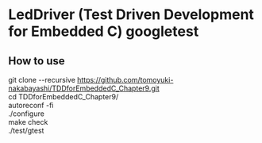 # LedDriver (Test Driven Development for Embedded C) googletest

## How to use
git clone --recursive https://github.com/tomoyuki-nakabayashi/TDDforEmbeddedC_Chapter9.git  
cd TDDforEmbeddedC_Chapter9/  
autoreconf -fi  
./configure  
make check  
./test/gtest
